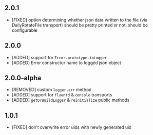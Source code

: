 ## 2.0.1

* [FIXED] option determining whether json data written to the file (via DailyRotateFile transport) should be pretty printed or not, should be configurable

## 2.0.0

* [ADDED] support for `Error.prototype.toLogger`
* [ADDED] Error constructor name to logged json object

## 2.0.0-alpha

* [REMOVED] custom `logger.err` method
* [ADDED] support for `fluentd` & `console` transports
* [ADDED] `getOrBuildLogger` & `reinitialize` public methods

## 1.0.1

* [FIXED] don't overwrite error uids with newly generated uid
